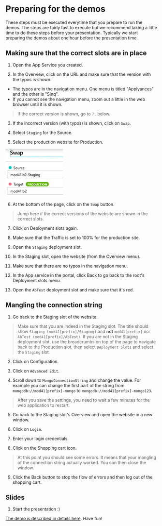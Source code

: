 # Preparing for the demos

These steps must be executed everytime that you prepare to run the demos. The steps are fairly fast to execute but we recommend taking a little time to do these steps before your presentation. Typically we start preparing the demos about one hour before the presentation time.

## Making sure that the correct slots are in place

1. Open the App Service you created.

2. In the Overview, click on the URL and make sure that the version with the typos is shown.

- The typos are in the navigation menu. One menu is titled "Applyances" and the other is "Sinq".
- If you cannot see the navigation menu, zoom out a little in the web browser until it is shown.

> If the correct version is shown, go to `7.` below.

3. If the incorrect version (with typos) is shown, click on `Swap`.

4. Select `Staging` for the Source.

5. Select the production website for Production.

![Swapping the slots](./images/2019-10-23_15-29-17.png)

6. At the bottom of the page, click on the `Swap` button.

> Jump here if the correct versions of the website are shown in the correct slots.

7. Click on Deployment slots again.

8. Make sure that the Traffic is set to 100% for the production site.

9. Open the `Staging` deployment slot.

10. In the Staging slot, open the website (from the Overview menu).

11. Make sure that there are no typos in the navigation menu.

12. In the App service in the portal, click Back to go back to the root's Deployment slots menu.

13. Open the `AbTest` deployment slot and make sure that it's red.

## Mangling the connection string

1. Go back to the Staging slot of the website. 

> Make sure that you are indeed in the Staging slot. The title should show `Staging (mod41[prefix]/Staging)` and **not** `mod41[prefix]` nor `AbTest (mod41[prefix]/AbTest)`. If you are not in the Staging deployment slot, use the breadcrumbs on top of the page to navigate back to the Production slot, then select `Deployment Slots` and select the `Staging` slot.

2. Click on Configuration.

3. Click on `Advanced Edit`.

4. Scroll down to `MongoConnectionString` and change the value. For example you can change the first part of the string from `mongodb://mod41[prefix]-mongo` to `mongodb://mod41[prefix]-mongo123`.

> After you save the settings, you need to wait a few minutes for the web application to restart.

5. Go back to the Staging slot's Overview and open the website in a new window.

6. Click on `Login`.

7. Enter your login credentials.

8. Click on the Shopping cart icon.

> At this point you should see some errors. It means that your mangling of the connection string actually worked. You can then close the window.

9. Click the Back button to stop the flow of errors and then log out of the shopping cart.

## Slides

1. Start the presentation :)

[The demo is described in details here](./04-demo.md). Have fun!